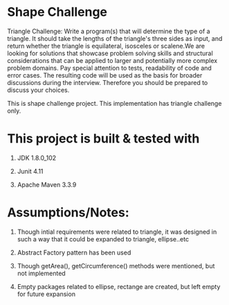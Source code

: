 # Shape Challenge

Triangle Challenge:
Write a program(s) that will determine the type of a triangle. It should take the lengths of the triangle's three sides as input, and return whether the triangle is equilateral, isosceles or scalene.We are looking for solutions that showcase problem solving skills and structural considerations that can be applied to larger and potentially more complex problem domains. Pay special attention to tests, readability of code and error cases. The resulting code will be used as the basis for broader discussions during the interview. Therefore you should be prepared to discuss your choices.



This is shape challenge project. This implementation has triangle challenge only. 


This project is built & tested with 
===================================
1. JDK 1.8.0_102  

2. Junit 4.11   

3. Apache Maven 3.3.9 








Assumptions/Notes:
=================
1. Though intial requirements were related to triangle, it was designed in such a way that it could be expanded to triangle, ellipse..etc 

2. Abstract Factory pattern has been used 

3. Though getArea(), getCircumference() methods were mentioned, but not implemented

4. Empty packages related to ellipse, rectange are created, but left empty for future expansion 




